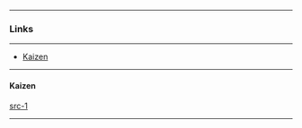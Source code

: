 
---

### Links

---

* <a href="#1">Kaizen</a>

---

#### <h4 id="1">Kaizen</h4>

[src-1](https://divany.hu/eletem/2016/11/04/a_tul_nagy_celok_miatt_adjuk_fel_olyan_hamar_pedig_a_sikerhez_eleg_napi_egy_szazaleknyi_fejlodes/)

---
